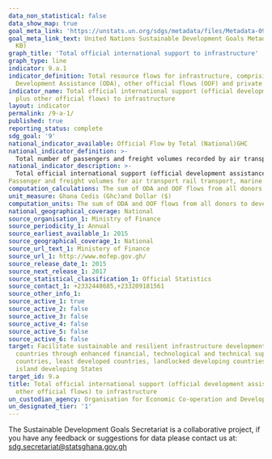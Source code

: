 ```yaml
---
data_non_statistical: false
data_show_map: true
goal_meta_link: 'https://unstats.un.org/sdgs/metadata/files/Metadata-09-0A-01.pdf '
goal_meta_link_text: United Nations Sustainable Development Goals Metadata (PDF 208
  KB)
graph_title: 'Total official international support to infrastructure'
graph_type: line
indicator: 9.a.1
indicator_definition: Total resource flows for infrastructure, comprising Official
  Development Assistance (ODA), other official flows (OOF) and private flows
indicator_name: Total official international support (official development assistance
  plus other official flows) to infrastructure
layout: indicator
permalink: /9-a-1/
published: true
reporting_status: complete
sdg_goal: '9'
national_indicator_available: Official Flow by Total (National)GHC
national_indicator_definition: >- 			
  Total number of passengers and freight volumes recorded by air transport rail transport, marine water transport, inland water transport and  urban transport services in a particular year
national_indicator_description: >- 
  Total official international support (official development assistance plus other official flows) to infrastructure
Passenger and freight volumes for air transport rail transport, marine water transport, inland water transport and  urban transport
computation_calculations: The sum of ODA and OOF flows from all donors to developing countries for infrastructure
unit_measure: Ghana Cedis (Ghc)and Dollar ($)
computation_units: The sum of ODA and OOF flows from all donors to developing countries for infrastructure
national_geographical_coverage: National
source_organisation_1: Ministry of Finance
source_periodicity_1: Annual
source_earliest_available_1: 2015
source_geographical_coverage_1: National
source_url_text_1: Ministery of Finance
source_url_1: http://www.mofep.gov.gh/
source_release_date_1: 2015
source_next_release_1: 2017
source_statistical_classification_1: Official Statistics
source_contact_1: +2332448685,+233209181561
source_other_info_1:
source_active_1: true
source_active_2: false
source_active_3: false
source_active_4: false
source_active_5: false
source_active_6: false
target: Facilitate sustainable and resilient infrastructure development in developing
  countries through enhanced financial, technological and technical support to African
  countries, least developed countries, landlocked developing countries and small
  island developing States
target_id: 9.a
title: Total official international support (official development assistance plus
  other official flows) to infrastructure
un_custodian_agency: Organisation for Economic Co-operation and Development (OECD)
un_designated_tier: '1'
---
```


The Sustainable Development Goals Secretariat is a collaborative project, if you have any feedback or suggestions for data please contact us at: sdg.secretariat@statsghana.gov.gh
